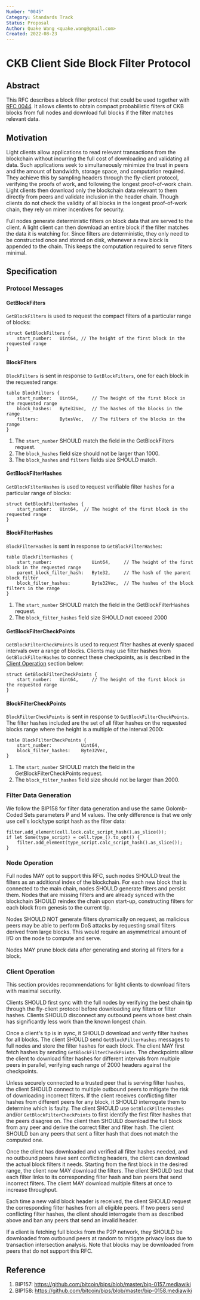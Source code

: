 ```yaml
---
Number: "0045"
Category: Standards Track
Status: Proposal
Author: Quake Wang <quake.wang@gmail.com>
Created: 2022-08-23
---
```


# CKB Client Side Block Filter Protocol

## Abstract

This RFC describes a block filter protocol that could be used together with [RFC 0044](https://github.com/yangby-cryptape/rfcs/blob/pr/light-client/rfcs/0044-ckb-light-client/0044-ckb-light-client.md). It allows clients to obtain compact probabilistic filters of CKB blocks from full nodes and download full blocks if the filter matches relevant data.

## Motivation

Light clients allow applications to read relevant transactions from the blockchain without incurring the full cost of downloading and validating all data. Such applications seek to simultaneously minimize the trust in peers and the amount of bandwidth, storage space, and computation required. They achieve this by sampling headers through the fly-client protocol, verifying the proofs of work, and following the longest proof-of-work chain. Light clients then download only the blockchain data relevant to them directly from peers and validate inclusion in the header chain. Though clients do not check the validity of all blocks in the longest proof-of-work chain, they rely on miner incentives for security.

Full nodes generate deterministic filters on block data that are served to the client. A light client can then download an entire block if the filter matches the data it is watching for. Since filters are deterministic, they only need to be constructed once and stored on disk, whenever a new block is appended to the chain. This keeps the computation required to serve filters minimal.

## Specification

### Protocol Messages

#### GetBlockFilters

`GetBlockFilters` is used to request the compact filters of a particular range of blocks:

```
struct GetBlockFilters {
    start_number:   Uint64, // The height of the first block in the requested range
}
```

#### BlockFilters
`BlockFilters` is sent in response to `GetBlockFilters`, one for each block in the requested range:

```
table BlockFilters {
    start_number:   Uint64,     // The height of the first block in the requested range
    block_hashes:   Byte32Vec,  // The hashes of the blocks in the range
    filters:        BytesVec,   // The filters of the blocks in the range
}
```

1. The `start_number` SHOULD match the field in the GetBlockFilters request.
2. The `block_hashes` field size should not be larger than 1000.
3. The `block_hashes` and `filters` fields size SHOULD match.

#### GetBlockFilterHashes
`GetBlockFilterHashes` is used to request verifiable filter hashes for a particular range of blocks:

```
struct GetBlockFilterHashes {
    start_number:   Uint64,  // The height of the first block in the requested range
}
```

#### BlockFilterHashes
`BlockFilterHashes` is sent in response to `GetBlockFilterHashes`:

```
table BlockFilterHashes {
    start_number:               Uint64,     // The height of the first block in the requested range
    parent_block_filter_hash:   Byte32,     // The hash of the parent block filter
    block_filter_hashes:        Byte32Vec,  // The hashes of the block filters in the range
}
```

1. The `start_number` SHOULD match the field in the GetBlockFilterHashes request.
2. The `block_filter_hashes` field size SHOULD not exceed 2000


#### GetBlockFilterCheckPoints
`GetBlockFilterCheckPoints` is used to request filter hashes at evenly spaced intervals over a range of blocks. Clients may use filter hashes from `GetBlockFilterHashes` to connect these checkpoints, as is described in the
[Client Operation](#client-operation) section below:

```
struct GetBlockFilterCheckPoints {
    start_number:   Uint64,     // The height of the first block in the requested range
}
```

#### BlockFilterCheckPoints
`BlockFilterCheckPoints` is sent in response to `GetBlockFilterCheckPoints`. The filter hashes included are the set of all filter hashes on the requested blocks range where the height is a multiple of the interval 2000:

```
table BlockFilterCheckPoints {
    start_number:           Uint64,
    block_filter_hashes:    Byte32Vec,
}
```

1. The `start_number` SHOULD match the field in the GetBlockFilterCheckPoints request.
2. The `block_filter_hashes` field size should not be larger than 2000.

### Filter Data Generation

We follow the BIP158 for filter data generation and use the same Golomb-Coded Sets parameters P and M values. The only difference is that we only use cell's lock/type script hash as the filter data:

```
filter.add_element(cell.lock.calc_script_hash().as_slice());
if let Some(type_script) = cell.type_().to_opt() {
    filter.add_element(type_script.calc_script_hash().as_slice());
}
```

### Node Operation

Full nodes MAY opt to support this RFC, such nodes SHOULD treat the filters as an additional index of the blockchain. For each new block that is connected to the main chain, nodes SHOULD generate filters and persist them. Nodes that are missing filters and are already synced with the blockchain SHOULD reindex the chain upon start-up, constructing filters for each block from genesis to the current tip.

Nodes SHOULD NOT generate filters dynamically on request, as malicious peers may be able to perform DoS attacks by requesting small filters derived from large blocks. This would require an asymmetrical amount of I/O on the node to compute and serve.

Nodes MAY prune block data after generating and storing all filters for a block.

### Client Operation

This section provides recommendations for light clients to download filters with maximal security.

Clients SHOULD first sync with the full nodes by verifying the best chain tip through the fly-client protocol before downloading any filters or filter hashes. Clients SHOULD disconnect any outbound peers whose best chain has significantly less work than the known longest chain.


Once a client's tip is in sync, it SHOULD download and verify filter hashes for all blocks. The client SHOULD send `GetBlockFilterHashes` messages to full nodes and store the filter hashes for each block. The client MAY first fetch hashes by sending `GetBlockFilterCheckPoints`. The checkpoints allow the client to download filter hashes for different intervals from multiple peers in parallel, verifying each range of 2000 headers against the checkpoints.

Unless securely connected to a trusted peer that is serving filter hashes, the client SHOULD connect to multiple outbound peers to mitigate the risk of downloading incorrect filters. If the client receives conflicting filter hashes from different peers for any block, it SHOULD interrogate them to determine which is faulty. The client SHOULD use `GetBlockFilterHashes` and/or `GetBlockFilterCheckPoints` to first identify the first filter hashes that the peers disagree on. The client then SHOULD download the full block from any peer and derive the correct filter and filter hash. The client SHOULD ban any peers that sent a filter hash that does not match the computed one.

Once the client has downloaded and verified all filter hashes needed, and no outbound peers have sent conflicting headers, the client can download the actual block filters it needs. Starting from the first block in the desired range, the client now MAY download the filters. The client SHOULD test that each filter links to its corresponding filter hash and ban peers that send incorrect filters. The client MAY download multiple filters at once to increase throughput.

Each time a new valid block header is received, the client SHOULD request the corresponding filter hashes from all eligible peers. If two peers send conflicting filter hashes, the client should interrogate them as described above and ban any peers that send an invalid header.

If a client is fetching full blocks from the P2P network, they SHOULD be downloaded from outbound peers at random to mitigate privacy loss due to transaction intersection analysis. Note that blocks may be downloaded from peers that do not support this RFC.


## Reference

1. BIP157: https://github.com/bitcoin/bips/blob/master/bip-0157.mediawiki
2. BIP158: https://github.com/bitcoin/bips/blob/master/bip-0158.mediawiki
